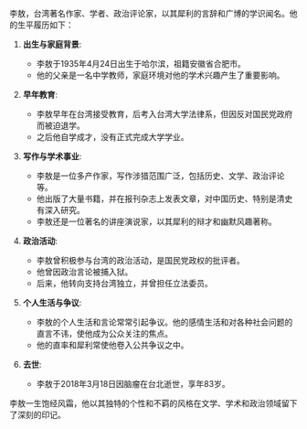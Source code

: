 李敖，台湾著名作家、学者、政治评论家，以其犀利的言辞和广博的学识闻名。他的生平履历如下：

1. **出生与家庭背景**:
   - 李敖于1935年4月24日出生于哈尔滨，祖籍安徽省合肥市。
   - 他的父亲是一名中学教师，家庭环境对他的学术兴趣产生了重要影响。

2. **早年教育**:
   - 李敖早年在台湾接受教育，后考入台湾大学法律系，但因反对国民党政府而被迫退学。
   - 之后他自学成才，没有正式完成大学学业。

3. **写作与学术事业**:
   - 李敖是一位多产作家，写作涉猎范围广泛，包括历史、文学、政治评论等。
   - 他出版了大量书籍，并在报刊杂志上发表文章，对中国历史、特别是清史有深入研究。
   - 李敖还是一位著名的讲座演说家，以其犀利的辩才和幽默风趣著称。

4. **政治活动**:
   - 李敖曾积极参与台湾的政治活动，是国民党政权的批评者。
   - 他曾因政治言论被捕入狱。
   - 后来，他转向支持台湾独立，并曾担任立法委员。

5. **个人生活与争议**:
   - 李敖的个人生活和言论常常引起争议。他的感情生活和对各种社会问题的直言不讳，使他成为公众关注的焦点。
   - 他的直率和犀利常使他卷入公共争议之中。

6. **去世**:
   - 李敖于2018年3月18日因脑瘤在台北逝世，享年83岁。

李敖一生饱经风霜，他以其独特的个性和不羁的风格在文学、学术和政治领域留下了深刻的印记。
